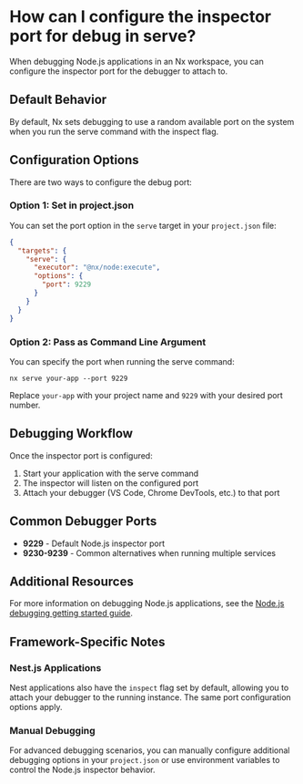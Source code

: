 # How can I configure the inspector port for debug in serve?

When debugging Node.js applications in an Nx workspace, you can configure the inspector port for the debugger to attach to.

## Default Behavior

By default, Nx sets debugging to use a random available port on the system when you run the serve command with the inspect flag.

## Configuration Options

There are two ways to configure the debug port:

### Option 1: Set in project.json

You can set the port option in the `serve` target in your `project.json` file:

```json
{
  "targets": {
    "serve": {
      "executor": "@nx/node:execute",
      "options": {
        "port": 9229
      }
    }
  }
}
```

### Option 2: Pass as Command Line Argument

You can specify the port when running the serve command:

```shell
nx serve your-app --port 9229
```

Replace `your-app` with your project name and `9229` with your desired port number.

## Debugging Workflow

Once the inspector port is configured:

1. Start your application with the serve command
2. The inspector will listen on the configured port
3. Attach your debugger (VS Code, Chrome DevTools, etc.) to that port

## Common Debugger Ports

- **9229** - Default Node.js inspector port
- **9230-9239** - Common alternatives when running multiple services

## Additional Resources

For more information on debugging Node.js applications, see the [Node.js debugging getting started guide](https://nodejs.org/en/docs/guides/debugging-getting-started/#inspector-clients).

## Framework-Specific Notes

### Nest.js Applications

Nest applications also have the `inspect` flag set by default, allowing you to attach your debugger to the running instance. The same port configuration options apply.

### Manual Debugging

For advanced debugging scenarios, you can manually configure additional debugging options in your `project.json` or use environment variables to control the Node.js inspector behavior.
